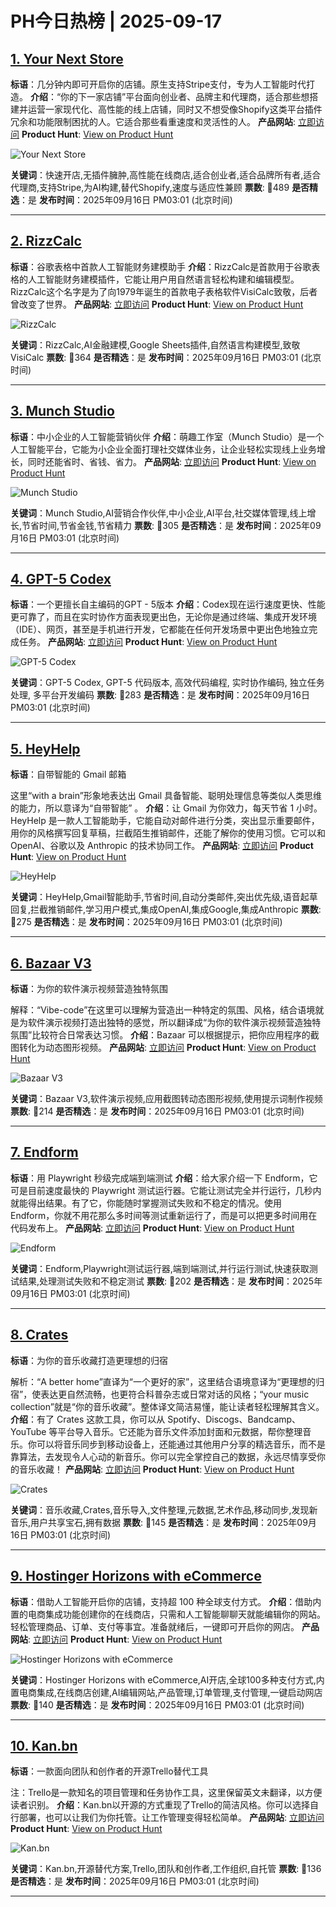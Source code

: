 # PH今日热榜 | 2025-09-17

## [1. Your Next Store](https://www.producthunt.com/products/your-next-store?utm_campaign=producthunt-api&utm_medium=api-v2&utm_source=Application%3A+dev+%28ID%3A+189358%29)
**标语**：几分钟内即可开启你的店铺。原生支持Stripe支付，专为人工智能时代打造。
**介绍**：“你的下一家店铺”平台面向创业者、品牌主和代理商，适合那些想搭建并运营一家现代化、高性能的线上店铺，同时又不想受像Shopify这类平台插件冗余和功能限制困扰的人。它适合那些看重速度和灵活性的人。
**产品网站**: [立即访问](https://www.producthunt.com/r/5ZWGH5N73HG6NG?utm_campaign=producthunt-api&utm_medium=api-v2&utm_source=Application%3A+dev+%28ID%3A+189358%29)
**Product Hunt**: [View on Product Hunt](https://www.producthunt.com/products/your-next-store?utm_campaign=producthunt-api&utm_medium=api-v2&utm_source=Application%3A+dev+%28ID%3A+189358%29)

![Your Next Store](https://ph-files.imgix.net/ae7eaa62-8cbd-4715-b832-342e292ad56a.png?auto=format)

**关键词**：快速开店,无插件臃肿,高性能在线商店,适合创业者,适合品牌所有者,适合代理商,支持Stripe,为AI构建,替代Shopify,速度与适应性兼顾
**票数**: 🔺489
**是否精选**：是
**发布时间**：2025年09月16日 PM03:01 (北京时间)

---

## [2. RizzCalc](https://www.producthunt.com/products/rizzcalc?utm_campaign=producthunt-api&utm_medium=api-v2&utm_source=Application%3A+dev+%28ID%3A+189358%29)
**标语**：谷歌表格中首款人工智能财务建模助手
**介绍**：RizzCalc是首款用于谷歌表格的人工智能财务建模插件，它能让用户用自然语言轻松构建和编辑模型。RizzCalc这个名字是为了向1979年诞生的首款电子表格软件VisiCalc致敬，后者曾改变了世界。
**产品网站**: [立即访问](https://www.producthunt.com/r/2YFM2NJPNLHG3X?utm_campaign=producthunt-api&utm_medium=api-v2&utm_source=Application%3A+dev+%28ID%3A+189358%29)
**Product Hunt**: [View on Product Hunt](https://www.producthunt.com/products/rizzcalc?utm_campaign=producthunt-api&utm_medium=api-v2&utm_source=Application%3A+dev+%28ID%3A+189358%29)

![RizzCalc](https://ph-files.imgix.net/7b95fefe-aa37-45c3-bea4-90d187b0021f.png?auto=format)

**关键词**：RizzCalc,AI金融建模,Google Sheets插件,自然语言构建模型,致敬VisiCalc
**票数**: 🔺364
**是否精选**：是
**发布时间**：2025年09月16日 PM03:01 (北京时间)

---

## [3. Munch Studio](https://www.producthunt.com/products/munch-studio?utm_campaign=producthunt-api&utm_medium=api-v2&utm_source=Application%3A+dev+%28ID%3A+189358%29)
**标语**：中小企业的人工智能营销伙伴
**介绍**：萌趣工作室（Munch Studio）是一个人工智能平台，它能为小企业全面打理社交媒体业务，让企业轻松实现线上业务增长，同时还能省时、省钱、省力。
**产品网站**: [立即访问](https://www.producthunt.com/r/LYETZ4U5XYP6HB?utm_campaign=producthunt-api&utm_medium=api-v2&utm_source=Application%3A+dev+%28ID%3A+189358%29)
**Product Hunt**: [View on Product Hunt](https://www.producthunt.com/products/munch-studio?utm_campaign=producthunt-api&utm_medium=api-v2&utm_source=Application%3A+dev+%28ID%3A+189358%29)

![Munch Studio](https://ph-files.imgix.net/21e0788f-666e-461c-82e2-28e29977352d.png?auto=format)

**关键词**：Munch Studio,AI营销合作伙伴,中小企业,AI平台,社交媒体管理,线上增长,节省时间,节省金钱,节省精力
**票数**: 🔺305
**是否精选**：是
**发布时间**：2025年09月16日 PM03:01 (北京时间)

---

## [4. GPT-5 Codex](https://www.producthunt.com/products/openai?utm_campaign=producthunt-api&utm_medium=api-v2&utm_source=Application%3A+dev+%28ID%3A+189358%29)
**标语**：一个更擅长自主编码的GPT - 5版本
**介绍**：Codex现在运行速度更快、性能更可靠了，而且在实时协作方面表现更出色，无论你是通过终端、集成开发环境（IDE）、网页，甚至是手机进行开发，它都能在任何开发场景中更出色地独立完成任务。
**产品网站**: [立即访问](https://www.producthunt.com/r/S5LVQC4VOTU7UO?utm_campaign=producthunt-api&utm_medium=api-v2&utm_source=Application%3A+dev+%28ID%3A+189358%29)
**Product Hunt**: [View on Product Hunt](https://www.producthunt.com/products/openai?utm_campaign=producthunt-api&utm_medium=api-v2&utm_source=Application%3A+dev+%28ID%3A+189358%29)

![GPT-5 Codex](https://ph-files.imgix.net/1226c6be-12fd-482b-8da0-11fc4e5f878b.png?auto=format)

**关键词**：GPT-5 Codex, GPT-5 代码版本, 高效代码编程, 实时协作编码, 独立任务处理, 多平台开发编码
**票数**: 🔺283
**是否精选**：是
**发布时间**：2025年09月16日 PM03:01 (北京时间)

---

## [5. HeyHelp](https://www.producthunt.com/products/heyhelp?utm_campaign=producthunt-api&utm_medium=api-v2&utm_source=Application%3A+dev+%28ID%3A+189358%29)
**标语**：自带智能的 Gmail 邮箱

这里“with a brain”形象地表达出 Gmail 具备智能、聪明处理信息等类似人类思维的能力，所以意译为“自带智能” 。
**介绍**：让 Gmail 为你效力，每天节省 1 小时。HeyHelp 是一款人工智能助手，它能自动对邮件进行分类，突出显示重要邮件，用你的风格撰写回复草稿，拦截陌生推销邮件，还能了解你的使用习惯。它可以和 OpenAI、谷歌以及 Anthropic 的技术协同工作。
**产品网站**: [立即访问](https://www.producthunt.com/r/OG3S2OEDKNP6RY?utm_campaign=producthunt-api&utm_medium=api-v2&utm_source=Application%3A+dev+%28ID%3A+189358%29)
**Product Hunt**: [View on Product Hunt](https://www.producthunt.com/products/heyhelp?utm_campaign=producthunt-api&utm_medium=api-v2&utm_source=Application%3A+dev+%28ID%3A+189358%29)

![HeyHelp](https://ph-files.imgix.net/80313cc1-3284-4209-8f63-a6ec6f8c0177.gif?auto=format)

**关键词**：HeyHelp,Gmail智能助手,节省时间,自动分类邮件,突出优先级,语音起草回复,拦截推销邮件,学习用户模式,集成OpenAI,集成Google,集成Anthropic
**票数**: 🔺275
**是否精选**：是
**发布时间**：2025年09月16日 PM03:01 (北京时间)

---

## [6. Bazaar V3](https://www.producthunt.com/products/bazaar-2?utm_campaign=producthunt-api&utm_medium=api-v2&utm_source=Application%3A+dev+%28ID%3A+189358%29)
**标语**：为你的软件演示视频营造独特氛围

解释：“Vibe-code”在这里可以理解为营造出一种特定的氛围、风格，结合语境就是为软件演示视频打造出独特的感觉，所以翻译成“为你的软件演示视频营造独特氛围”比较符合日常表达习惯。
**介绍**：Bazaar 可以根据提示，把你应用程序的截图转化为动态图形视频。
**产品网站**: [立即访问](https://www.producthunt.com/r/D44C5EQ4UPHI4Z?utm_campaign=producthunt-api&utm_medium=api-v2&utm_source=Application%3A+dev+%28ID%3A+189358%29)
**Product Hunt**: [View on Product Hunt](https://www.producthunt.com/products/bazaar-2?utm_campaign=producthunt-api&utm_medium=api-v2&utm_source=Application%3A+dev+%28ID%3A+189358%29)

![Bazaar V3](https://ph-files.imgix.net/6f3b37c4-b3ac-4c56-9a89-3e5ee83e7e22.png?auto=format)

**关键词**：Bazaar V3,软件演示视频,应用截图转动态图形视频,使用提示词制作视频
**票数**: 🔺214
**是否精选**：是
**发布时间**：2025年09月16日 PM03:01 (北京时间)

---

## [7. Endform](https://www.producthunt.com/products/endform?utm_campaign=producthunt-api&utm_medium=api-v2&utm_source=Application%3A+dev+%28ID%3A+189358%29)
**标语**：用 Playwright 秒级完成端到端测试
**介绍**：给大家介绍一下 Endform，它可是目前速度最快的 Playwright 测试运行器。它能让测试完全并行运行，几秒内就能得出结果。有了它，你能随时掌握测试失败和不稳定的情况。使用 Endform，你就不用花那么多时间等测试重新运行了，而是可以把更多时间用在代码发布上。
**产品网站**: [立即访问](https://www.producthunt.com/r/HVZDXGINDBAXOG?utm_campaign=producthunt-api&utm_medium=api-v2&utm_source=Application%3A+dev+%28ID%3A+189358%29)
**Product Hunt**: [View on Product Hunt](https://www.producthunt.com/products/endform?utm_campaign=producthunt-api&utm_medium=api-v2&utm_source=Application%3A+dev+%28ID%3A+189358%29)

![Endform](https://ph-files.imgix.net/a2e72df8-2800-4102-9d62-052d233cd4ba.jpeg?auto=format)

**关键词**：Endform,Playwright测试运行器,端到端测试,并行运行测试,快速获取测试结果,处理测试失败和不稳定测试
**票数**: 🔺202
**是否精选**：是
**发布时间**：2025年09月16日 PM03:01 (北京时间)

---

## [8. Crates](https://www.producthunt.com/products/crates?utm_campaign=producthunt-api&utm_medium=api-v2&utm_source=Application%3A+dev+%28ID%3A+189358%29)
**标语**：为你的音乐收藏打造更理想的归宿

解析：“A better home”直译为“一个更好的家”，这里结合语境意译为“更理想的归宿”，使表达更自然流畅，也更符合科普杂志或日常对话的风格；“your music collection”就是“你的音乐收藏”。整体译文简洁易懂，能让读者轻松理解其含义。
**介绍**：有了 Crates 这款工具，你可以从 Spotify、Discogs、Bandcamp、YouTube 等平台导入音乐。它还能为音乐文件添加封面和元数据，帮你整理音乐。你可以将音乐同步到移动设备上，还能通过其他用户分享的精选音乐，而不是靠算法，去发现令人心动的新音乐。你可以完全掌控自己的数据，永远尽情享受你的音乐收藏！
**产品网站**: [立即访问](https://www.producthunt.com/r/ROZLKH5BCTITFL?utm_campaign=producthunt-api&utm_medium=api-v2&utm_source=Application%3A+dev+%28ID%3A+189358%29)
**Product Hunt**: [View on Product Hunt](https://www.producthunt.com/products/crates?utm_campaign=producthunt-api&utm_medium=api-v2&utm_source=Application%3A+dev+%28ID%3A+189358%29)

![Crates](https://ph-files.imgix.net/d278aa22-aa93-4f9b-8470-bb121fbc60f2.jpeg?auto=format)

**关键词**：音乐收藏,Crates,音乐导入,文件整理,元数据,艺术作品,移动同步,发现新音乐,用户共享宝石,拥有数据
**票数**: 🔺145
**是否精选**：是
**发布时间**：2025年09月16日 PM03:01 (北京时间)

---

## [9. Hostinger Horizons with eCommerce](https://www.producthunt.com/products/hostinger?utm_campaign=producthunt-api&utm_medium=api-v2&utm_source=Application%3A+dev+%28ID%3A+189358%29)
**标语**：借助人工智能开启你的店铺，支持超 100 种全球支付方式。
**介绍**：借助内置的电商集成功能创建你的在线商店，只需和人工智能聊聊天就能编辑你的网站。轻松管理商品、订单、支付等事宜。准备就绪后，一键即可开启你的网店。
**产品网站**: [立即访问](https://www.producthunt.com/r/7MC7RP4KY5YWHS?utm_campaign=producthunt-api&utm_medium=api-v2&utm_source=Application%3A+dev+%28ID%3A+189358%29)
**Product Hunt**: [View on Product Hunt](https://www.producthunt.com/products/hostinger?utm_campaign=producthunt-api&utm_medium=api-v2&utm_source=Application%3A+dev+%28ID%3A+189358%29)

![Hostinger Horizons with eCommerce](https://ph-files.imgix.net/9974949d-9a58-433e-90fc-08d55ca116be.png?auto=format)

**关键词**：Hostinger Horizons with eCommerce,AI开店,全球100多种支付方式,内置电商集成,在线商店创建,AI编辑网站,产品管理,订单管理,支付管理,一键启动网店
**票数**: 🔺140
**是否精选**：是
**发布时间**：2025年09月16日 PM03:01 (北京时间)

---

## [10. Kan.bn](https://www.producthunt.com/products/kan-bn?utm_campaign=producthunt-api&utm_medium=api-v2&utm_source=Application%3A+dev+%28ID%3A+189358%29)
**标语**：一款面向团队和创作者的开源Trello替代工具

注：Trello是一款知名的项目管理和任务协作工具，这里保留英文未翻译，以方便读者识别。
**介绍**：Kan.bn以开源的方式重现了Trello的简洁风格。你可以选择自行部署，也可以让我们为你托管。让工作管理变得轻松简单。
**产品网站**: [立即访问](https://www.producthunt.com/r/D7W57IULV56SSV?utm_campaign=producthunt-api&utm_medium=api-v2&utm_source=Application%3A+dev+%28ID%3A+189358%29)
**Product Hunt**: [View on Product Hunt](https://www.producthunt.com/products/kan-bn?utm_campaign=producthunt-api&utm_medium=api-v2&utm_source=Application%3A+dev+%28ID%3A+189358%29)

![Kan.bn](https://ph-files.imgix.net/bf1f1240-84a1-4d5b-922c-40ec51a98727.png?auto=format)

**关键词**：Kan.bn,开源替代方案,Trello,团队和创作者,工作组织,自托管
**票数**: 🔺136
**是否精选**：是
**发布时间**：2025年09月16日 PM03:01 (北京时间)

---

